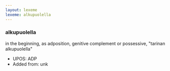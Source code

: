 ```yaml
---
layout: lexeme
lexeme: alkupuolella
---
```


###  alkupuolella

in the beginning, as adposition, genitive complement or possessive, "tarinan alkupuolella"
* UPOS:  ADP
* Added from:  unk


